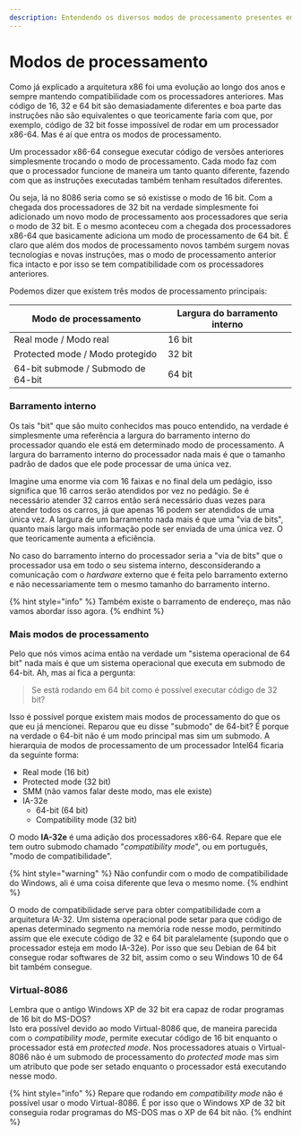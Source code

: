 ```yaml
---
description: Entendendo os diversos modos de processamento presentes em processadores x86
---
```


# Modos de processamento

Como já explicado a arquitetura x86 foi uma evolução ao longo dos anos e sempre mantendo compatibilidade com os processadores anteriores. Mas código de 16, 32 e 64 bit são demasiadamente diferentes e boa parte das instruções não são equivalentes o que teoricamente faria com que, por exemplo, código de 32 bit fosse impossível de rodar em um processador x86-64. Mas é aí que entra os modos de processamento.

Um processador x86-64 consegue executar código de versões anteriores simplesmente trocando o modo de processamento. Cada modo faz com que o processador funcione de maneira um tanto quanto diferente, fazendo com que as instruções executadas também tenham resultados diferentes.

Ou seja, lá no 8086 seria como se só existisse o modo de 16 bit. Com a chegada dos processadores de 32 bit na verdade simplesmente foi adicionado um novo modo de processamento aos processadores que seria o modo de 32 bit. E o mesmo aconteceu com a chegada dos processadores x86-64 que basicamente adiciona um modo de processamento de 64 bit. É claro que além dos modos de processamento novos também surgem novas tecnologias e novas instruções, mas o modo de processamento anterior fica intacto e por isso se tem compatibilidade com os processadores anteriores.

Podemos dizer que existem três modos de processamento principais:

| Modo de processamento              | Largura do barramento interno |
| ---------------------------------- | ----------------------------- |
| Real mode / Modo real              | 16 bit                        |
| Protected mode / Modo protegido    | 32 bit                        |
| 64-bit submode / Submodo de 64-bit | 64 bit                        |

### Barramento interno

Os tais "bit" que são muito conhecidos mas pouco entendido, na verdade é simplesmente uma referência a largura do barramento interno do processador quando ele está em determinado modo de processamento. A largura do barramento interno do processador nada mais é que o tamanho padrão de dados que ele pode processar de uma única vez.

Imagine uma enorme via com 16 faixas e no final dela um pedágio, isso significa que 16 carros serão atendidos por vez no pedágio. Se é necessário atender 32 carros então será necessário duas vezes para atender todos os carros, já que apenas 16 podem ser atendidos de uma única vez. A largura de um barramento nada mais é que uma "via de bits", quanto mais largo mais informação pode ser enviada de uma única vez. O que teoricamente aumenta a eficiência.

No caso do barramento interno do processador seria a "via de bits" que o processador usa em todo o seu sistema interno, desconsiderando a comunicação com o _hardware_ externo que é feita pelo barramento externo e não necessariamente tem o mesmo tamanho do barramento interno.

{% hint style="info" %}
Também existe o barramento de endereço, mas não vamos abordar isso agora.
{% endhint %}

### Mais modos de processamento

Pelo que nós vimos acima então na verdade um "sistema operacional de 64 bit" nada mais é que um sistema operacional que executa em submodo de 64-bit. Ah, mas aí fica a pergunta:

> Se está rodando em 64 bit como é possível executar código de 32 bit?

Isso é possível porque existem mais modos de processamento do que os que eu já mencionei. Reparou que eu disse "submodo" de 64-bit? É porque na verdade o 64-bit não é um modo principal mas sim um submodo. A hierarquia de modos de processamento de um processador Intel64 ficaria da seguinte forma:

* Real mode (16 bit)
* Protected mode (32 bit)
* SMM (não vamos falar deste modo, mas ele existe)
* IA-32e
  * 64-bit (64 bit)
  * Compatibility mode (32 bit)

O modo **IA-32e** é uma adição dos processadores x86-64. Repare que ele tem outro submodo chamado "_compatibility mode_", ou em português, "modo de compatibilidade".

{% hint style="warning" %}
Não confundir com o modo de compatibilidade do Windows, ali é uma coisa diferente que leva o mesmo nome.
{% endhint %}

O modo de compatibilidade serve para obter compatibilidade com a arquitetura IA-32. Um sistema operacional pode setar para que código de apenas determinado segmento na memória rode nesse modo, permitindo assim que ele execute código de 32 e 64 bit paralelamente (supondo que o processador esteja em modo IA-32e). Por isso que seu Debian de 64 bit consegue rodar softwares de 32 bit, assim como o seu Windows 10 de 64 bit também consegue.

### Virtual-8086

Lembra que o antigo Windows XP de 32 bit era capaz de rodar programas de 16 bit do MS-DOS?\
Isto era possível devido ao modo Virtual-8086 que, de maneira parecida com o _compatibility mode_, permite executar código de 16 bit enquanto o processador está em _protected mode_. Nos processadores atuais o Virtual-8086 não é um submodo de processamento do _protected mode_ mas sim um atributo que pode ser setado enquanto o processador está executando nesse modo.

{% hint style="info" %}
Repare que rodando em _compatibility mode_ não é possível usar o modo Virtual-8086. É por isso que o Windows XP de 32 bit conseguia rodar programas do MS-DOS mas o XP de 64 bit não.
{% endhint %}
